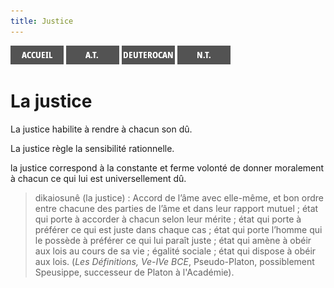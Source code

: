 ```yaml
---
title: Justice
---
```

[<img src="/images/accueil.png">](/)
[<img src="/images/ancientestament.png">](/pages/ancientestament.html)
[<img src="/images/deuterocanoniques.png">](/pages/deuterocanoniques.html)
[<img src="/images/nouveautestament.png">](/pages/nouveautestament.html)

# La justice <a name="justice"></a>

La justice habilite à rendre à chacun son dû.

La justice règle la sensibilité rationnelle.

 la justice correspond à la constante et ferme volonté de donner moralement à chacun ce qui lui est universellement dû.


>dikaiosunê (la justice) : Accord de l’âme avec elle-même, et bon ordre entre chacune des parties de l’âme et dans leur rapport mutuel ; état qui porte à accorder à chacun selon leur mérite ; état qui porte à préférer ce qui est juste dans chaque cas ; état qui porte l’homme qui le possède à préférer ce qui lui paraît juste ; état qui amène à obéir aux lois au cours de sa vie ; égalité sociale ; état qui dispose à obéir aux lois. (*Les Définitions, Ve-IVe BCE*, Pseudo-Platon, possiblement Speusippe, successeur de Platon à l'Académie).